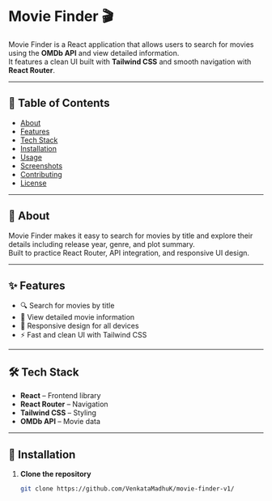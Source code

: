 # Movie Finder 🎬

Movie Finder is a React application that allows users to search for movies using the **OMDb API** and view detailed information.  
It features a clean UI built with **Tailwind CSS** and smooth navigation with **React Router**.

---

## 📑 Table of Contents

- [About](#about)
- [Features](#features)
- [Tech Stack](#tech-stack)
- [Installation](#installation)
- [Usage](#usage)
- [Screenshots](#screenshots)
- [Contributing](#contributing)
- [License](#license)

---

## 📖 About

Movie Finder makes it easy to search for movies by title and explore their details including release year, genre, and plot summary.  
Built to practice React Router, API integration, and responsive UI design.

---

## ✨ Features

- 🔍 Search for movies by title
- 📜 View detailed movie information
- 📱 Responsive design for all devices
- ⚡ Fast and clean UI with Tailwind CSS

---

## 🛠 Tech Stack

- **React** – Frontend library
- **React Router** – Navigation
- **Tailwind CSS** – Styling
- **OMDb API** – Movie data

---

## 🚀 Installation

1. **Clone the repository**
   ```bash
   git clone https://github.com/VenkataMadhuK/movie-finder-v1/
   ```
